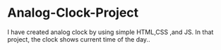 # Analog-Clock-Project
I have created analog clock by using simple HTML,CSS ,and JS. In that project, the clock shows current time of the day..
